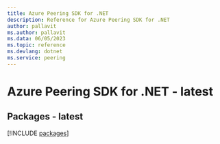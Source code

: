 ```yaml
---
title: Azure Peering SDK for .NET
description: Reference for Azure Peering SDK for .NET
author: pallavit
ms.author: pallavit
ms.data: 06/05/2023
ms.topic: reference
ms.devlang: dotnet
ms.service: peering
---
```

# Azure Peering SDK for .NET - latest
## Packages - latest
[!INCLUDE [packages](peering-index.md)]